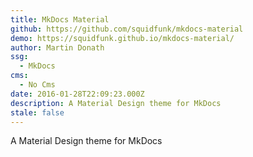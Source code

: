 ```yaml
---
title: MkDocs Material
github: https://github.com/squidfunk/mkdocs-material
demo: https://squidfunk.github.io/mkdocs-material/
author: Martin Donath
ssg:
  - MkDocs
cms:
  - No Cms
date: 2016-01-28T22:09:23.000Z
description: A Material Design theme for MkDocs
stale: false
---
```


A Material Design theme for MkDocs
